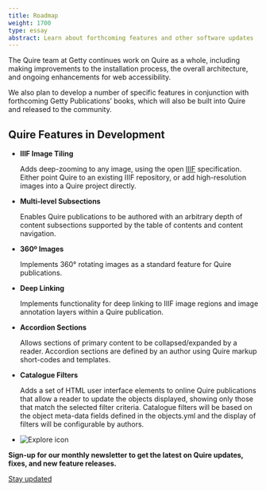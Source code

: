 ```yaml
---
title: Roadmap
weight: 1700
type: essay
abstract: Learn about forthcoming features and other software updates
---
```


The Quire team at Getty continues work on Quire as a whole, including making improvements to the installation process, the overall architecture, and ongoing enhancements for web accessibility.

We also plan to develop a number of specific features in conjunction with forthcoming Getty Publications’ books, which will also be built into Quire and released to the community.

## Quire Features in Development

<div class="feature-list">

- **IIIF Image Tiling**

    Adds deep-zooming to any image, using the open [IIIF](https://iiif.io/) specification. Either point Quire to an existing IIIF repository, or add high-resolution images into a Quire project directly.

- **Multi-level Subsections**

    Enables Quire publications to be authored with an arbitrary depth of content subsections supported by the table of contents and content navigation.


- **360º Images**

    Implements 360° rotating images as a standard feature for Quire publications.

- **Deep Linking**

    Implements functionality for deep linking to IIIF image regions and image annotation layers within a Quire publication.

- **Accordion Sections**

    Allows sections of primary content to be collapsed/expanded by a reader. Accordion sections are defined by an author using Quire markup short-codes and templates.

- **Catalogue Filters**

    Adds a set of HTML user interface elements to online Quire publications that allow a reader to update the objects displayed, showing only those that match the selected filter criteria. Catalogue filters will be based on the object meta-data fields defined in the objects.yml and the display of filters will be configurable by authors.

</div>

<div class="feature-cards">

-  ![Explore icon](/img/illustrations/roadmap.png)
</div>

**Sign-up for our monthly newsletter to get the latest on Quire updates, fixes, and new feature releases.**

<div class="action-button">

[Stay updated](http://eepurl.com/hg8ROf)

</div>

